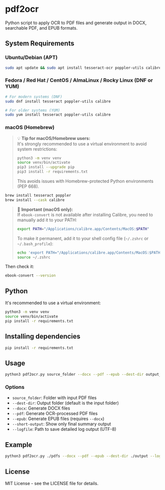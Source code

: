 # pdf2ocr

Python script to apply OCR to PDF files and generate output in DOCX, searchable PDF, and EPUB formats.

## System Requirements

### Ubuntu/Debian (APT)

```bash
sudo apt update && sudo apt install tesseract-ocr poppler-utils calibre
```

### Fedora / Red Hat / CentOS / AlmaLinux / Rocky Linux (DNF or YUM)

```bash
# For modern systems (DNF)
sudo dnf install tesseract poppler-utils calibre

# For older systems (YUM)
sudo yum install tesseract poppler-utils calibre
```

### macOS (Homebrew)

> 💡 **Tip for macOS/Homebrew users:**  
> It's strongly recommended to use a virtual environment to avoid system restrictions:
>
> ```bash
> python3 -m venv venv
> source venv/bin/activate
> pip3 install --upgrade pip
> pip3 install -r requirements.txt
> ```
>
> This avoids issues with Homebrew-protected Python environments (PEP 668).

```bash
brew install tesseract poppler
brew install --cask calibre
```

> 📌 **Important (macOS only):**  
> If `ebook-convert` is not available after installing Calibre, you need to manually add it to your PATH:
>
> ```bash
> export PATH="/Applications/calibre.app/Contents/MacOS:$PATH"
> ```
>
> To make it permanent, add it to your shell config file (`~/.zshrc` or `~/.bash_profile`):
>
> ```bash
> echo 'export PATH="/Applications/calibre.app/Contents/MacOS:$PATH"' >> ~/.zshrc
> source ~/.zshrc
> ```

Then check it:

```bash
ebook-convert --version
```

## Python

It's recommended to use a virtual environment:

```bash
python3 -m venv venv
source venv/bin/activate
pip install -r requirements.txt
```

## Installing dependencies

```bash
pip install -r requirements.txt
```

## Usage

```bash
python3 pdf2ocr.py source_folder --docx --pdf --epub --dest-dir output_folder --short-output
```

### Options

- `source_folder`: Folder with input PDF files
- `--dest-dir`: Output folder (default is the input folder)
- `--docx`: Generate DOCX files
- `--pdf`: Generate OCR-processed PDF files
- `--epub`: Generate EPUB files (requires `--docx`)
- `--short-output`: Show only final summary output
- `--logfile`: Path to save detailed log output (UTF-8)

## Example

```bash
python3 pdf2ocr.py ./pdfs --docx --pdf --epub --dest-dir ./output --logfile log.txt
```

## License

MIT License - see the LICENSE file for details.
